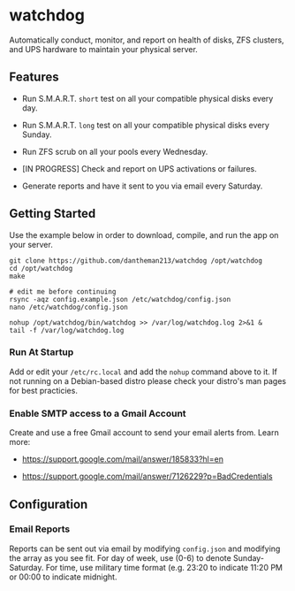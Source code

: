 # watchdog

Automatically conduct, monitor, and report on health of disks, ZFS clusters, and UPS hardware to maintain your physical server.

## Features

* Run S.M.A.R.T. `short` test on all your compatible physical disks every day.

* Run S.M.A.R.T. `long` test on all your compatible physical disks every Sunday.

* Run ZFS scrub on all your pools every Wednesday.

* [IN PROGRESS] Check and report on UPS activations or failures.

* Generate reports and have it sent to you via email every Saturday.

## Getting Started

Use the example below in order to download, compile, and run the app on your server.

```
git clone https://github.com/dantheman213/watchdog /opt/watchdog
cd /opt/watchdog
make

# edit me before continuing
rsync -aqz config.example.json /etc/watchdog/config.json
nano /etc/watchdog/config.json

nohup /opt/watchdog/bin/watchdog >> /var/log/watchdog.log 2>&1 &
tail -f /var/log/watchdog.log
```

### Run At Startup

Add or edit your `/etc/rc.local` and add the `nohup` command above to it. If not running on a Debian-based distro please check your distro's man pages for best practicies. 

### Enable SMTP access to a Gmail Account

Create and use a free Gmail account to send your email alerts from. Learn more:

* https://support.google.com/mail/answer/185833?hl=en

* https://support.google.com/mail/answer/7126229?p=BadCredentials

## Configuration

### Email Reports

Reports can be sent out via email by modifying `config.json` and modifying the array as you see fit. For day of week, use (0-6) to denote Sunday-Saturday. For time, use military time format (e.g. 23:20 to indicate 11:20 PM or 00:00 to indicate midnight.
